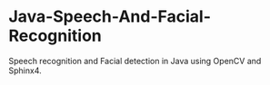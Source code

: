 # Java-Speech-And-Facial-Recognition
Speech recognition and Facial detection in Java using OpenCV and Sphinx4.
